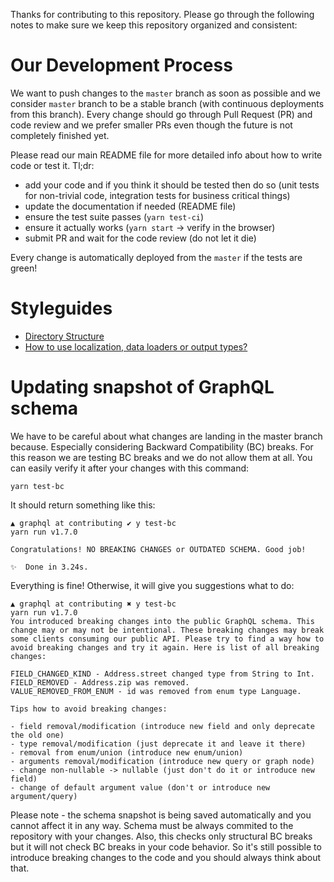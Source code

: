 <!--

CONTRIBUTING.md - what to do
README.md (docs) - how to do stuff

-->

Thanks for contributing to this repository. Please go through the following notes to make sure we keep this repository organized and consistent:

# Our Development Process

We want to push changes to the `master` branch as soon as possible and we consider `master` branch to be a stable branch (with continuous deployments from this branch). Every change should go through Pull Request (PR) and code review and we prefer smaller PRs even though the future is not completely finished yet.

Please read our main README file for more detailed info about how to write code or test it. Tl;dr:

- add your code and if you think it should be tested then do so (unit tests for non-trivial code, integration tests for business critical things)
- update the documentation if needed (README file)
- ensure the test suite passes (`yarn test-ci`)
- ensure it actually works (`yarn start` -> verify in the browser)
- submit PR and wait for the code review (do not let it die)

Every change is automatically deployed from the `master` if the tests are green!

# Styleguides

- [Directory Structure](https://github.com/kiwicom/graphql#directory-structure)
- [How to use localization, data loaders or output types?](https://github.com/kiwicom/graphql#design-style-guides)

# Updating snapshot of GraphQL schema

We have to be careful about what changes are landing in the master branch because. Especially considering Backward Compatibility (BC) breaks. For this reason we are testing BC breaks and we do not allow them at all. You can easily verify it after your changes with this command:

```
yarn test-bc
```

It should return something like this:

```
▲ graphql at contributing ✔ y test-bc
yarn run v1.7.0

Congratulations! NO BREAKING CHANGES or OUTDATED SCHEMA. Good job!

✨  Done in 3.24s.
```

Everything is fine! Otherwise, it will give you suggestions what to do:

```
▲ graphql at contributing ✖ y test-bc
yarn run v1.7.0
You introduced breaking changes into the public GraphQL schema. This change may or may not be intentional. These breaking changes may break some clients consuming our public API. Please try to find a way how to avoid breaking changes and try it again. Here is list of all breaking changes:

FIELD_CHANGED_KIND - Address.street changed type from String to Int.
FIELD_REMOVED - Address.zip was removed.
VALUE_REMOVED_FROM_ENUM - id was removed from enum type Language.

Tips how to avoid breaking changes:

- field removal/modification (introduce new field and only deprecate the old one)
- type removal/modification (just deprecate it and leave it there)
- removal from enum/union (introduce new enum/union)
- arguments removal/modification (introduce new query or graph node)
- change non-nullable -> nullable (just don't do it or introduce new field)
- change of default argument value (don't or introduce new argument/query)
```

Please note - the schema snapshot is being saved automatically and you cannot affect it in any way. Schema must be always commited to the repository with your changes. Also, this checks only structural BC breaks but it will not check BC breaks in your code behavior. So it's still possible to introduce breaking changes to the code and you should always think about that.
